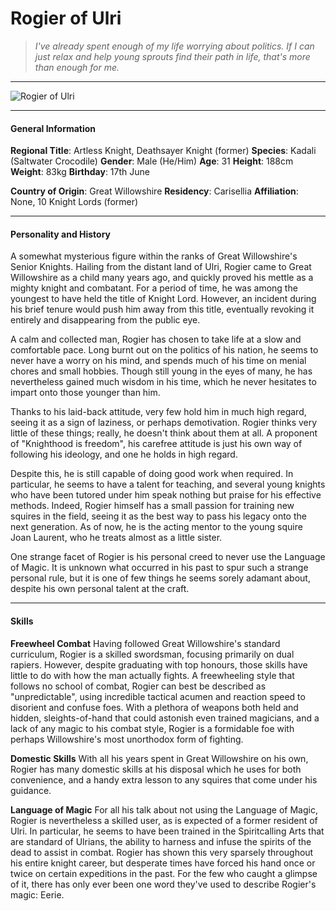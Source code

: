 # Rogier of Ulri

>*I've already spent enough of my life worrying about politics. If I can just relax and help young sprouts find their path in life, that's more than enough for me.*

___
![](https://i.imgur.com/iZqiuR8.png "Rogier of Ulri")
___

#### General Information

**Regional Title**: Artless Knight, Deathsayer Knight (former)
**Species**: Kadali (Saltwater Crocodile)
**Gender**: Male (He/Him)
**Age**: 31
**Height**: 188cm
**Weight**: 83kg
**Birthday**: 17th June

**Country of Origin**: Great Willowshire
**Residency**: Carisellia
**Affiliation**: None, 10 Knight Lords (former)

___

#### Personality and History
A somewhat mysterious figure within the ranks of Great Willowshire's Senior Knights. Hailing from the distant land of Ulri, Rogier came to Great Willowshire as a child many years ago, and quickly proved his mettle as a mighty knight and combatant. For a period of time, he was among the youngest to have held the title of Knight Lord. However, an incident during his brief tenure would push him away from this title, eventually revoking it entirely and disappearing from the public eye.

A calm and collected man, Rogier has chosen to take life at a slow and comfortable pace. Long burnt out on the politics of his nation, he seems to never have a worry on his mind, and spends much of his time on menial chores and small hobbies. Though still young in the eyes of many, he has nevertheless gained much wisdom in his time, which he never hesitates to impart onto those younger than him. 

Thanks to his laid-back attitude, very few hold him in much high regard, seeing it as a sign of laziness, or perhaps demotivation. Rogier thinks very little of these things; really, he doesn't think about them at all. A proponent of "Knighthood is freedom", his carefree attitude is just his own way of following his ideology, and one he holds in high regard. 

Despite this, he is still capable of doing good work when required. In particular, he seems to have a talent for teaching, and several young knights who have been tutored under him speak nothing but praise for his effective methods. Indeed, Rogier himself has a small passion for training new squires in the field, seeing it as the best way to pass his legacy onto the next generation. As of now, he is the acting mentor to the young squire Joan Laurent, who he treats almost as a little sister.

One strange facet of Rogier is his personal creed to never use the Language of Magic. It is unknown what occurred in his past to spur such a strange personal rule, but it is one of few things he seems sorely adamant about, despite his own personal talent at the craft.


___

#### Skills
**Freewheel Combat**
Having followed Great Willowshire's standard curriculum, Rogier is a skilled swordsman, focusing primarily on dual rapiers. However, despite graduating with top honours, those skills have little to do with how the man actually fights. A freewheeling style that follows no school of combat, Rogier can best be described as "unpredictable", using incredible tactical acumen and reaction speed to disorient and confuse foes. With a plethora of weapons both held and hidden, sleights-of-hand that could astonish even trained magicians, and a lack of any magic to his combat style, Rogier is a formidable foe with perhaps Willowshire's most unorthodox form of fighting.

**Domestic Skills**
With all his years spent in Great Willowshire on his own, Rogier has many domestic skills at his disposal which he uses for both convenience, and a handy extra lesson to any squires that come under his guidance.

**Language of Magic**
For all his talk about not using the Language of Magic, Rogier is nevertheless a skilled user, as is expected of a former resident of Ulri. In particular, he seems to have been trained in the Spiritcalling Arts that are standard of Ulrians, the ability to harness and infuse the spirits of the dead to assist in combat. Rogier has shown this very sparsely throughout his entire knight career, but desperate times have forced his hand once or twice on certain expeditions in the past. For the few who caught a glimpse of it, there has only ever been one word they've used to describe Rogier's magic: Eerie.




